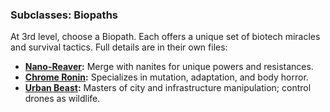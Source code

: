 ### Subclasses: Biopaths

At 3rd level, choose a Biopath. Each offers a unique set of biotech miracles and survival tactics. Full details are in their own files:

- **[Nano-Reaver](Nano-Reaver.md):** Merge with nanites for unique powers and resistances.
- **[Chrome Ronin](Chrome%20Ronin.md):** Specializes in mutation, adaptation, and body horror.
- **[Urban Beast](Urban%20Beast.md):** Masters of city and infrastructure manipulation; control drones as wildlife.